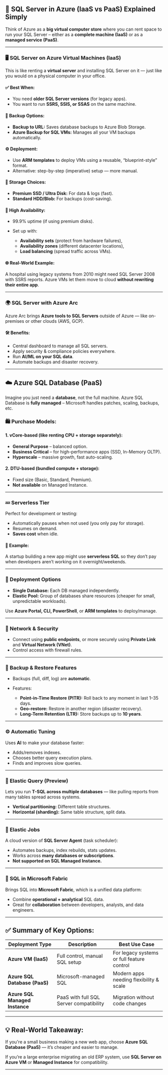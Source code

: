 ## 🧠 **SQL Server in Azure (IaaS vs PaaS) Explained Simply**

Think of Azure as a **big virtual computer store** where you can rent space to run your SQL Server – either as a **complete machine (IaaS)** or as a **managed service (PaaS)**.

---

### 🖥️ **SQL Server on Azure Virtual Machines (IaaS)**

This is like renting a **virtual server** and installing SQL Server on it — just like you would on a physical computer in your office.

#### ✅ Best When:

- You need **older SQL Server versions** (for legacy apps).
- You want to run **SSRS, SSIS, or SSAS** on the same machine.

#### 💾 Backup Options:

- **Backup to URL:** Saves database backups to Azure Blob Storage.
- **Azure Backup for SQL VMs:** Manages all your VM backups automatically.

#### ⚙️ Deployment:

- Use **ARM templates** to deploy VMs using a reusable, “blueprint-style” format.
- Alternative: step-by-step (imperative) setup — more manual.

#### 💽 Storage Choices:

- **Premium SSD / Ultra Disk:** For data & logs (fast).
- **Standard HDD/Blob:** For backups (cost-saving).

#### 🔄 High Availability:

- 99.9% uptime (if using premium disks).
- Set up with:

  - **Availability sets** (protect from hardware failures),
  - **Availability zones** (different datacenter locations),
  - **Load balancing** (spread traffic across VMs).

#### 🌐 Real-World Example:

A hospital using legacy systems from 2010 might need SQL Server 2008 with SSRS reports. Azure VMs let them move to cloud **without rewriting their entire app**.

---

### 🌍 **SQL Server with Azure Arc**

Azure Arc brings **Azure tools to SQL Servers** outside of Azure — like on-premises or other clouds (AWS, GCP).

#### 🛠️ Benefits:

- Central dashboard to manage all SQL servers.
- Apply security & compliance policies everywhere.
- Run **AI/ML on your SQL data**.
- Automate backups and disaster recovery.

---

## ☁️ **Azure SQL Database (PaaS)**

Imagine you just need a **database**, not the full machine. Azure SQL Database is **fully managed** – Microsoft handles patches, scaling, backups, etc.

### 🛍️ Purchase Models:

#### 1. **vCore-based** (like renting CPU + storage separately):

- **General Purpose** – balanced option.
- **Business Critical** – for high-performance apps (SSD, In-Memory OLTP).
- **Hyperscale** – massive growth, fast auto-scaling.

#### 2. **DTU-based** (bundled compute + storage):

- Fixed size (Basic, Standard, Premium).
- **Not available** on Managed Instance.

---

### 💤 **Serverless Tier**

Perfect for development or testing:

- Automatically pauses when not used (you only pay for storage).
- Resumes on demand.
- **Saves cost** when idle.

#### 📌 Example:

A startup building a new app might use **serverless SQL** so they don’t pay when developers aren’t working on it overnight/weekends.

---

### 🚀 Deployment Options

- **Single Database:** Each DB managed independently.
- **Elastic Pool:** Group of databases share resources (cheaper for small, unpredictable workloads).

Use **Azure Portal, CLI, PowerShell**, or **ARM templates** to deploy/manage.

---

### 🔐 Network & Security

- Connect using **public endpoints**, or more securely using **Private Link** and **Virtual Network (VNet)**.
- Control access with firewall rules.

---

### 🔁 Backup & Restore Features

- Backups (full, diff, log) are **automatic**.
- Features:

  - **Point-in-Time Restore (PITR):** Roll back to any moment in last 1–35 days.
  - **Geo-restore:** Restore in another region (disaster recovery).
  - **Long-Term Retention (LTR):** Store backups up to **10 years**.

---

### ⚙️ Automatic Tuning

Uses **AI** to make your database faster:

- Adds/removes indexes.
- Chooses better query execution plans.
- Finds and improves slow queries.

---

### 🔗 Elastic Query (Preview)

Lets you run **T-SQL across multiple databases** — like pulling reports from many tables spread across systems.

- **Vertical partitioning:** Different table structures.
- **Horizontal (sharding):** Same table structure, split data.

---

### 📅 Elastic Jobs

A cloud version of **SQL Server Agent** (task scheduler):

- Automates backups, index rebuilds, stats updates.
- Works across **many databases or subscriptions**.
- **Not supported on SQL Managed Instance.**

---

### 🧵 SQL in Microsoft Fabric

Brings SQL into **Microsoft Fabric**, which is a unified data platform:

- Combine **operational + analytical** SQL data.
- Great for **collaboration** between developers, analysts, and data engineers.

---

## ✅ Summary of Key Options:

| Deployment Type                | Description                             | Best Use Case                              |
| ------------------------------ | --------------------------------------- | ------------------------------------------ |
| **Azure VM (IaaS)**            | Full control, manual SQL setup          | For legacy systems or full feature control |
| **Azure SQL Database (PaaS)**  | Microsoft-managed SQL                   | Modern apps needing flexibility & scale    |
| **Azure SQL Managed Instance** | PaaS with full SQL Server compatibility | Migration without code changes             |

---

## 💡 Real-World Takeaway:

If you're a small business making a new web app, choose **Azure SQL Database (PaaS)** — it’s cheaper and easier to manage.

If you’re a large enterprise migrating an old ERP system, use **SQL Server on Azure VM** or **Managed Instance** for compatibility.

---
